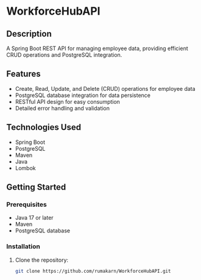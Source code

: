 # WorkforceHubAPI

## Description
A Spring Boot REST API for managing employee data, providing efficient CRUD operations and PostgreSQL integration.

## Features
- Create, Read, Update, and Delete (CRUD) operations for employee data
- PostgreSQL database integration for data persistence
- RESTful API design for easy consumption
- Detailed error handling and validation

## Technologies Used
- Spring Boot
- PostgreSQL
- Maven
- Java
- Lombok

## Getting Started

### Prerequisites
- Java 17 or later
- Maven
- PostgreSQL database

### Installation

1. Clone the repository:
   ```bash
   git clone https://github.com/rumakarn/WorkforceHubAPI.git
   
